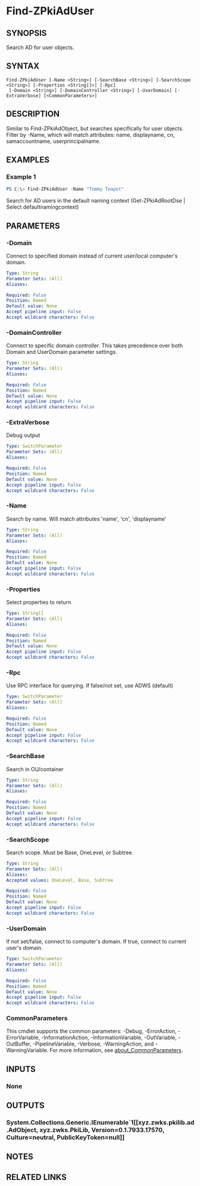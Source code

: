 ﻿---
external help file: PkiCertClient.dll-Help.xml
Module Name: ZPki
online version:
schema: 2.0.0
---

# Find-ZPkiAdUser

## SYNOPSIS
Search AD for user objects.

## SYNTAX

```
Find-ZPkiAdUser [-Name <String>] [-SearchBase <String>] [-SearchScope <String>] [-Properties <String[]>] [-Rpc]
 [-Domain <String>] [-DomainController <String>] [-UserDomain] [-ExtraVerbose] [<CommonParameters>]
```

## DESCRIPTION
Similar to Find-ZPkiAdObject, but searches specifically for user objects. Filter by -Name, which will match attributes: name, displayname, cn, samaccountname, userprincipalname.

## EXAMPLES

### Example 1
```powershell
PS C:\> Find-ZPkiAdUser -Name "Tommy Teapot"
```

Search for AD users in the default naming context (Get-ZPkiAdRootDse | Select defaultnamingcontext)

## PARAMETERS

### -Domain
Connect to specified domain instead of current user/local computer's domain.

```yaml
Type: String
Parameter Sets: (All)
Aliases:

Required: False
Position: Named
Default value: None
Accept pipeline input: False
Accept wildcard characters: False
```

### -DomainController
Connect to specific domain controller.
This takes precedence over both Domain and UserDomain parameter settings.

```yaml
Type: String
Parameter Sets: (All)
Aliases:

Required: False
Position: Named
Default value: None
Accept pipeline input: False
Accept wildcard characters: False
```

### -ExtraVerbose
Debug output

```yaml
Type: SwitchParameter
Parameter Sets: (All)
Aliases:

Required: False
Position: Named
Default value: None
Accept pipeline input: False
Accept wildcard characters: False
```

### -Name
Search by name.
Will match attributes 'name', 'cn', 'displayname'

```yaml
Type: String
Parameter Sets: (All)
Aliases:

Required: False
Position: Named
Default value: None
Accept pipeline input: False
Accept wildcard characters: False
```

### -Properties
Select properties to return

```yaml
Type: String[]
Parameter Sets: (All)
Aliases:

Required: False
Position: Named
Default value: None
Accept pipeline input: False
Accept wildcard characters: False
```

### -Rpc
Use RPC interface for querying.
If false/not set, use ADWS (default)

```yaml
Type: SwitchParameter
Parameter Sets: (All)
Aliases:

Required: False
Position: Named
Default value: None
Accept pipeline input: False
Accept wildcard characters: False
```

### -SearchBase
Search in OU/container

```yaml
Type: String
Parameter Sets: (All)
Aliases:

Required: False
Position: Named
Default value: None
Accept pipeline input: False
Accept wildcard characters: False
```

### -SearchScope
Search scope.
Must be Base, OneLevel, or Subtree.

```yaml
Type: String
Parameter Sets: (All)
Aliases:
Accepted values: OneLevel, Base, Subtree

Required: False
Position: Named
Default value: None
Accept pipeline input: False
Accept wildcard characters: False
```

### -UserDomain
If not set/false, connect to computer's domain.
If true, connect to current user's domain.

```yaml
Type: SwitchParameter
Parameter Sets: (All)
Aliases:

Required: False
Position: Named
Default value: None
Accept pipeline input: False
Accept wildcard characters: False
```

### CommonParameters
This cmdlet supports the common parameters: -Debug, -ErrorAction, -ErrorVariable, -InformationAction, -InformationVariable, -OutVariable, -OutBuffer, -PipelineVariable, -Verbose, -WarningAction, and -WarningVariable. For more information, see [about_CommonParameters](http://go.microsoft.com/fwlink/?LinkID=113216).

## INPUTS

### None

## OUTPUTS

### System.Collections.Generic.IEnumerable`1[[xyz.zwks.pkilib.ad.AdObject, xyz.zwks.PkiLib, Version=0.1.7933.17570, Culture=neutral, PublicKeyToken=null]]

## NOTES

## RELATED LINKS
